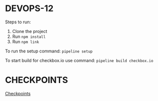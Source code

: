 # DEVOPS-12

Steps to run:

1. Clone the project
2. Run ```npm install```
3. Run ```npm link```

To run the setup command: ```pipeline setup```

To start build for checkbox.io use command: ```pipeline build checkbox.io```

# CHECKPOINTS

[Checkpoints](/CHECKPOINT.md)
